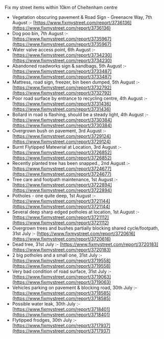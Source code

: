 Fix my street items within 10km of Cheltenham centre

<!-- fix_marker starts -->

- Vegetation obscuring pavement & Road Sign - Greenacre Way, 7th August :- [https://www.fixmystreet.com/report/3736136](https://www.fixmystreet.com/report/3736136)
- Dog poo bin, 7th August :- [https://www.fixmystreet.com/report/3735967](https://www.fixmystreet.com/report/3735967)
- Water valve access point, 6th August :- [https://www.fixmystreet.com/report/3734230](https://www.fixmystreet.com/report/3734230)
- Abandoned roadworks sign & sandbags, 5th August :- [https://www.fixmystreet.com/report/3733487](https://www.fixmystreet.com/report/3733487)
- Mattress, road sign, freezer, bin been dumped, 5th August :- [https://www.fixmystreet.com/report/3732792](https://www.fixmystreet.com/report/3732792)
- Poor road surface by entrance to recycling centre, 4th August :- [https://www.fixmystreet.com/report/3731436](https://www.fixmystreet.com/report/3731436)
- Bollard in road is flashing, should be a steady light, 4th August :- [https://www.fixmystreet.com/report/3730384](https://www.fixmystreet.com/report/3730384)
- Overgrown bush on pavement, 3rd August :- [https://www.fixmystreet.com/report/3729124](https://www.fixmystreet.com/report/3729124)
- Burnt Flytipped Matewrial at Location, 3rd August :- [https://www.fixmystreet.com/report/3726852](https://www.fixmystreet.com/report/3726852)
- Recently planted tree has been snapped., 2nd August :- [https://www.fixmystreet.com/report/3724677](https://www.fixmystreet.com/report/3724677)
- Tree care and footpath maintenance, 1st August :- [https://www.fixmystreet.com/report/3722894](https://www.fixmystreet.com/report/3722894)
- Potholes - one quite deep, 1st August :- [https://www.fixmystreet.com/report/3721144](https://www.fixmystreet.com/report/3721144)
- Several deep sharp edged potholes at location, 1st August :- [https://www.fixmystreet.com/report/3721112](https://www.fixmystreet.com/report/3721112)
- Overgrown trees and bushes partially blocking shared cycle/footpath, 31st July :- [https://www.fixmystreet.com/report/3720616](https://www.fixmystreet.com/report/3720616)
- Dead tree, 31st July :- [https://www.fixmystreet.com/report/3720183](https://www.fixmystreet.com/report/3720183)
- 2 big potholes and a small one, 31st July :- [https://www.fixmystreet.com/report/3719558](https://www.fixmystreet.com/report/3719558)
- Very bad condition of road surface, 31st July :- [https://www.fixmystreet.com/report/3719063](https://www.fixmystreet.com/report/3719063)
- Vehicles parking on pavement & blocking road, 30th July :- [https://www.fixmystreet.com/report/3718585](https://www.fixmystreet.com/report/3718585)
- Possible water leak, 30th July :- [https://www.fixmystreet.com/report/3718401](https://www.fixmystreet.com/report/3718401)
- Flytipped frodges, 30th July :- [https://www.fixmystreet.com/report/3717937](https://www.fixmystreet.com/report/3717937)

<!-- fix_marker ends -->